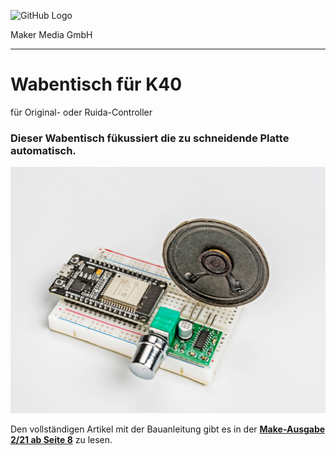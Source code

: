 ![GitHub Logo](http://www.heise.de/make/icons/make_logo.png)

Maker Media GmbH
*** 

# Wabentisch für K40
für Original- oder Ruida-Controller

### Dieser Wabentisch fükussiert die zu schneidende Platte automatisch.
![Picture](https://github.com/MakeMagazinDE/Sprachausgabe-fuer-eigene-Projekte/blob/main/Voltmeter.jpg) 

Den vollständigen Artikel mit der Bauanleitung gibt es in der **[Make-Ausgabe 2/21 ab Seite 8](https://www.heise.de/select/make/2021/2/2103513080130883903)** zu lesen. 

